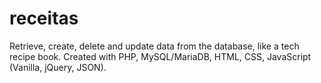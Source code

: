 # receitas
Retrieve, create, delete and update data from the database, like a tech recipe book. 
Created with PHP, MySQL/MariaDB, HTML, CSS, JavaScript (Vanilla, jQuery, JSON).

